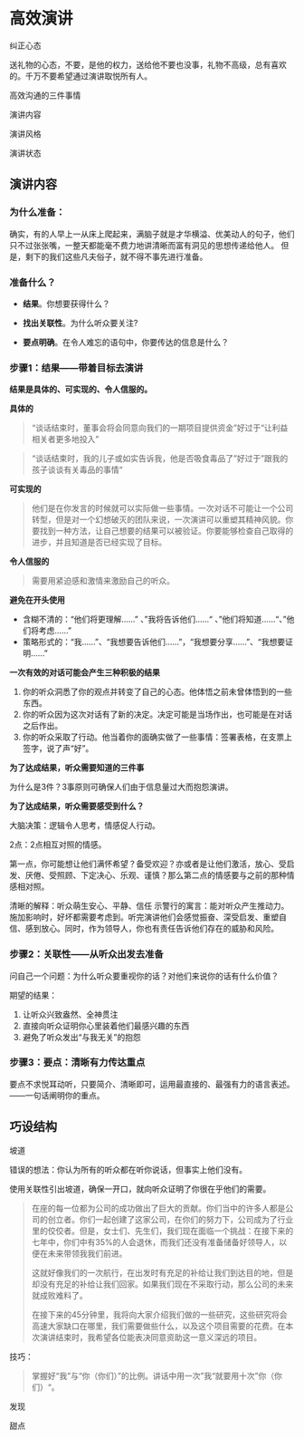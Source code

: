 # 高效演讲
纠正心态

送礼物的心态，不要，是他的权力，送给他不要也没事，礼物不高级，总有喜欢的。千万不要希望通过演讲取悦所有人。



高效沟通的三件事情

演讲内容

演讲风格

演讲状态

## 演讲内容

### 为什么准备：

确实，有的人早上一从床上爬起来，满脑子就是才华横溢、优美动人的句子，他们只不过张张嘴，一整天都能毫不费力地讲清晰而富有洞见的思想传递给他人。
但是，剩下的我们这些凡夫俗子，就不得不事先进行准备。

### 准备什么？

- **结果**。你想要获得什么？

- **找出关联性**。为什么听众要关注?

- **要点明确**。在令人难忘的语句中，你要传达的信息是什么？

### 步骤1：结果——带着目标去演讲

**结果是具体的、可实现的、令人信服的。**

**具体的**

>  “谈话结束时，董事会将会同意向我们的一期项目提供资金”好过于“让利益相关者更多地投入”

>  “谈话结束时，我的儿子或如实告诉我，他是否吸食毒品了”好过于”跟我的孩子谈谈有关毒品的事情“

**可实现的**

> 他们是在你发言的时候就可以实际做一些事情。一次对话不可能让一个公司转型，但是对一个幻想破灭的团队来说，一次演讲可以重塑其精神风貌。你要找到一种方法，让自己想要的结果可以被验证。你要能够检查自己取得的进步，并且知道是否已经实现了目标。

**令人信服的**

> 需要用紧迫感和激情来激励自己的听众。
>

**避免在开头使用**

- 含糊不清的：“他们将更理解……” 、”我将告诉他们……“ 、”他们将知道……“、”他们将考虑……”
- 策略形式的：“我……”、“我想要告诉他们……”，“我想要分享……”、“我想要证明……”

**一次有效的对话可能会产生三种积极的结果**

1. 你的听众洞悉了你的观点并转变了自己的心态。他体悟之前未曾体悟到的一些东西。
2. 你的听众因为这次对话有了新的决定。决定可能是当场作出，也可能是在对话之后作出。
3. 你的听众采取了行动。他当着你的面确实做了一些事情：签署表格，在支票上签字，说了声“好”。

**为了达成结果，听众需要知道的三件事**

为什么是3件？3事原则可确保人们由于信息量过大而抱怨演讲。

**为了达成结果，听众需要感受到什么？**

大脑决策：逻辑令人思考，情感促人行动。

2点：2点相互对照的情感。


第一点，你可能想让他们满怀希望？备受欢迎？亦或者是让他们激活，放心、受启发、厌倦、受照顾、下定决心、乐观、谨慎？那么第二点的情感要与之前的那种情感相对照。

清晰的解释：听众萌生安心、平静、信任
示警行的寓言：能对听众产生推动力。
施加影响时，好坏都需要考虑到。听完演讲他们会感觉振奋、深受启发、重塑自信、感到放心。同时，作为领导人，你也有责任告诉他们存在的威胁和风险。

### 步骤2：关联性——从听众出发去准备

问自己一个问题：为什么听众要重视你的话？对他们来说你的话有什么价值？

期望的结果：

1. 让听众兴致盎然、全神贯注
2. 直接向听众证明你心里装着他们最感兴趣的东西
3. 避免了听众发出“与我无关”的抱怨

### 步骤3：要点：清晰有力传达重点

要点不求悦耳动听，只要简介、清晰即可，运用最直接的、最强有力的语言表述。——一句话阐明你的重点。

## 巧设结构	

坡道

错误的想法：你认为所有的听众都在听你说话，但事实上他们没有。

使用关联性引出坡道，确保一开口，就向听众证明了你很在乎他们的需要。

> 在座的每一位都为公司的成功做出了巨大的贡献。你们当中的许多人都是公司的创立者。你们一起创建了这家公司，在你们的努力下，公司成为了行业里的佼佼者。但是，女士们、先生们，我们现在面临一个挑战：在接下来的七年中，你们中有35%的人会退休，而我们还没有准备储备好领导人，以便在未来带领我我们前进。
>
> 这就好像我们的一次航行，在出发时有充足的补给让我们到达目的地，但是却没有充足的补给让我们回家。如果我们现在不采取行动，那么公司的未来就成败难料了。
>
> 在接下来的45分钟里，我将向大家介绍我们做的一些研究，这些研究将会高速大家缺口在哪里，我们需要做些什么，以及这个项目需要的花费。在本次演讲结束时，我希望各位能表决同意资助这一意义深远的项目。

技巧：

> 掌握好“我”与“你（你们）”的比例。讲话中用一次”我“就要用十次”你（你们）“。







发现

甜点





